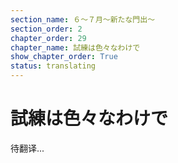 ```yaml
---
section_name: ６～７月～新たな門出～
section_order: 2
chapter_order: 29
chapter_name: 試練は色々なわけで
show_chapter_order: True
status: translating
---
```


# 試練は色々なわけで
待翻译...

